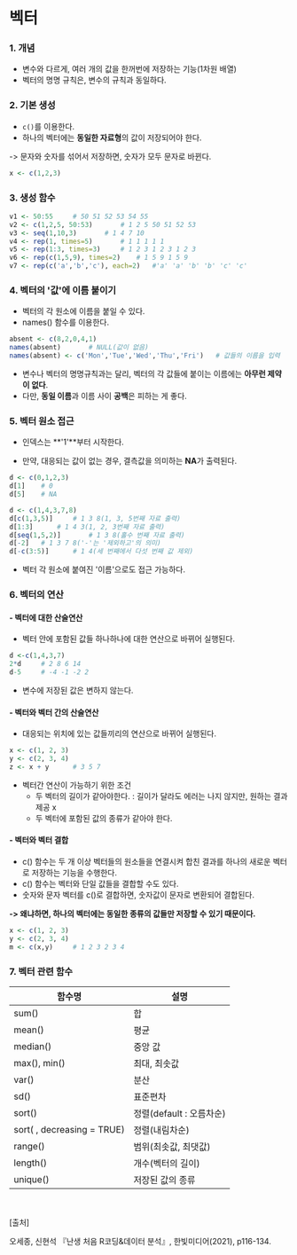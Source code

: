 # 벡터

### 1. 개념

- 변수와 다르게, 여러 개의 값을 한꺼번에 저장하는 기능(1차원 배열)
- 벡터의 명명 규칙은, 변수의 규칙과 동일하다.



### 2. 기본 생성

- `c()`를 이용한다.
- 하나의 벡터에는 **동일한 자료형**의 값이 저장되어야 한다.

-> 문자와 숫자를 섞어서 저장하면, 숫자가 모두 문자로 바뀐다.

~~~ R
x <- c(1,2,3)
~~~



### 3. 생성 함수

~~~ R
v1 <- 50:55		# 50 51 52 53 54 55
v2 <- c(1,2,5, 50:53)		# 1 2 5 50 51 52 53
v3 <- seq(1,10,3)		# 1 4 7 10
v4 <- rep(1, times=5)		# 1 1 1 1 1
v5 <- rep(1:3, times=3)		# 1 2 3 1 2 3 1 2 3
v6 <- rep(c(1,5,9), times=2)	# 1 5 9 1 5 9
v7 <- rep(c('a','b','c'), each=2)	#'a' 'a' 'b' 'b' 'c' 'c'
~~~



### 4. 벡터의 '값'에 이름 붙이기

- 벡터의 각 원소에 이름을 붙일 수 있다.
- names() 함수를 이용한다.

~~~R
absent <- c(8,2,0,4,1) 
names(absent)		# NULL(값이 없음)
names(absent) <- c('Mon','Tue','Wed','Thu','Fri')	# 값들의 이름을 입력
~~~

- 변수나 벡터의 명명규칙과는 달리, 벡터의 각 값들에 붙이는 이름에는 **아무런 제약이 없다**.
- 다만, **동일 이름**과 이름 사이 **공백**은 피하는 게 좋다.



### 5.  벡터 원소 접근

- 인덱스는 **'1'**부터 시작한다.

- 만약, 대응되는 값이 없는 경우, 결측값을 의미하는 **NA**가 출력된다.

~~~R
d <- c(0,1,2,3)
d[1]	# 0
d[5]	# NA
~~~

~~~ R
d <- c(1,4,3,7,8)
d[c(1,3,5)]		# 1 3 8(1, 3, 5번째 자료 출력)
d[1:3]		# 1 4 3(1, 2, 3번째 자료 출력)
d[seq(1,5,2)]		# 1 3 8(홀수 번째 자료 출력)
d[-2]	# 1 3 7 8('-'는 '제외하고'의 의미)
d[-c(3:5)]		# 1 4(세 번째에서 다섯 번째 값 제외)
~~~

- 벡터 각 원소에 붙여진 '이름'으로도 접근 가능하다.



### 6. 벡터의 연산

#### - 벡터에 대한 산술연산

- 벡터 안에 포함된 값들 하나하나에 대한 연산으로 바뀌어 실행된다.

~~~R
d <-c(1,4,3,7)
2*d		# 2 8 6 14
d-5		# -4 -1 -2 2
~~~

- 변수에 저장된 값은 변하지 않는다.

#### - 벡터와 벡터 간의 산술연산

- 대응되는 위치에 있는 값들끼리의 연산으로 바뀌어 실행된다.

~~~r
x <- c(1, 2, 3)
y <- c(2, 3, 4)
z <- x + y		# 3 5 7
~~~

- 벡터간 연산이 가능하기 위한 조건
  - 두 벡터의 길이가 같아야한다. : 길이가 달라도 에러는 나지 않지만, 원하는 결과 제공 x
  - 두 벡터에 포함된 값의 종류가 같아야 한다.

#### - 벡터와 벡터 결합

- c() 함수는 두 개 이상 벡터들의 원소들을 연결시켜 합친 결과를 하나의 새로운 벡터로 저장하는 기능을 수행한다.
- c() 함수는 벡터와 단일 값들을 결합할 수도 있다.
- 숫자와 문자 벡터를 c()로 결합하면, 숫자값이 문자로 변환되어 결합된다.

**-> 왜냐하면, 하나의 벡터에는 동일한 종류의 값들만 저장할 수 있기 때문이다.**

~~~r
x <- c(1, 2, 3)
y <- c(2, 3, 4)
m <- c(x,y)		# 1 2 3 2 3 4
~~~



### 7. 벡터 관련 함수

| 함수명                     | 설명                     |
| -------------------------- | ------------------------ |
| sum()                      | 합                       |
| mean()                     | 평균                     |
| median()                   | 중앙 값                  |
| max(), min()               | 최대, 최솟값             |
| var()                      | 분산                     |
| sd()                       | 표준편차                 |
| sort()                     | 정렬(default : 오름차순) |
| sort( , decreasing = TRUE) | 정렬(내림차순)           |
| range()                    | 범위(최솟값, 최댓값)     |
| length()                   | 개수(벡터의 길이)        |
| unique()                   | 저장된 값의 종류         |

<br/>
<br/>
[출처]<br/>

오세종, 신현석 『난생 처음 R코딩&데이터 분석』, 한빛미디어(2021), p116-134.
